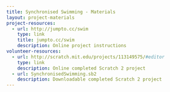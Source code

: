 ```yaml
---
title: Synchronised Swimming - Materials
layout: project-materials
project-resources:
  - url: http://jumpto.cc/swim
    type: link
    title: jumpto.cc/swim
    description: Online project instructions
volunteer-resources:
  - url: http://scratch.mit.edu/projects/113149575/#editor
    type: link
    description: Online completed Scratch 2 project
  - url: SynchronisedSwimming.sb2
    description: Downloadable completed Scratch 2 project
---
```

